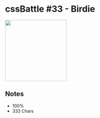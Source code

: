 # cssBattle #33 - Birdie

<img src="https://cssbattle.dev/targets/33@2x.png" width="200">

## Notes

- 100%
- 333 Chars
